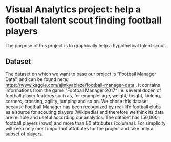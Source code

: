 # Visual Analytics project: help a football talent scout finding football players
The purpose of this project is to graphically help a hypothetical talent scout.

## Dataset
The dataset on which we want to base our project is “Football Manager Data”, and can be
found here: https://www.kaggle.com/ajinkyablaze/football-manager-data . It contains
informations from the game “Football Manager 2017” i.e. several dozen of football player
features such as, for example: age, weight, height, kicking, corners, crossing, agility, jumping
and so on. We chose this dataset because Football Manager has been recognized by real-life
football clubs as a source for scouting players (Wikipedia) and therefore we think its data are
reliable and useful according our analytics. The dataset has 150,000+ football players (rows)
and more than 80 attributes (columns). For simplicity will keep only most important attributes
for the project and take only a subset of players.
